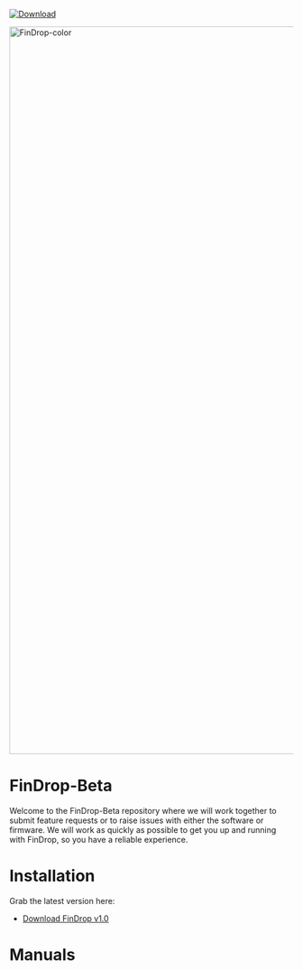 [![Download](https://img.shields.io/github/v/release/FishEye-Collaborative/FinDrop-Beta?label=Download&style=for-the-badge)](https://github.com/FishEye-Collaborative/FinDrop-Beta/releases/latest)

<img width="1290" alt="FinDrop-color" src="https://github.com/user-attachments/assets/838d4e5a-5bd8-4624-b030-77314e98a219" />

# FinDrop-Beta
Welcome to the FinDrop-Beta repository where we will work together to submit feature requests or to raise issues with either the software or firmware. We will work as quickly as possible to get you up and running with FinDrop, so you have a reliable experience. 

# Installation

Grab the latest version here:  
- [Download FinDrop v1.0](https://github.com/FishEye-Collaborative/FinDrop-Beta/releases/tag/v1.0.0)

# Manuals
